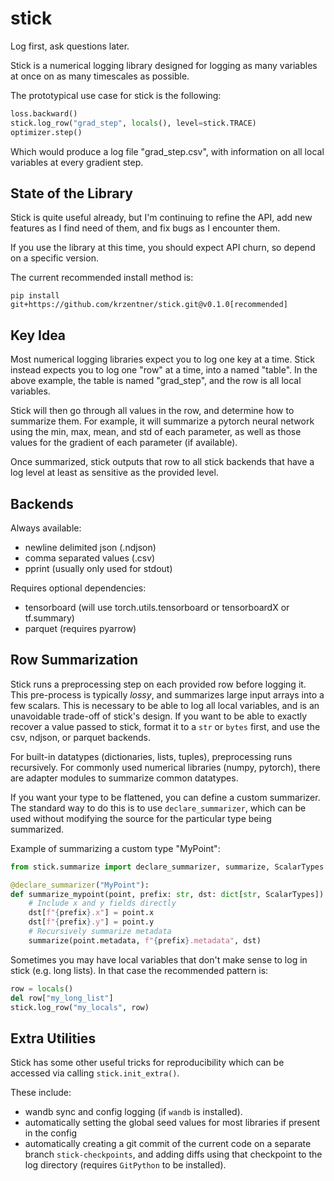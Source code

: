 # stick

Log first, ask questions later.

Stick is a numerical logging library designed for logging as many variables at once on as many timescales as possible.

The prototypical use case for stick is the following:

```python
loss.backward()
stick.log_row("grad_step", locals(), level=stick.TRACE)
optimizer.step()
```

Which would produce a log file "grad_step.csv", with information on all local variables at every gradient step.

## State of the Library

Stick is quite useful already, but I'm continuing to refine the API, add new features as I find need of them, and fix bugs as I encounter them.

If you use the library at this time, you should expect API churn,
so depend on a specific version.

The current recommended install method is:

```
pip install git+https://github.com/krzentner/stick.git@v0.1.0[recommended]
```

## Key Idea

Most numerical logging libraries expect you to log one key at a time.
Stick instead expects you to log one "row" at a time, into a named "table". In the above example, the table is named "grad_step", and the row is all local variables.

Stick will then go through all values in the row, and determine how to summarize them.
For example, it will summarize a pytorch neural network using the min, max, mean, and std of each parameter, as well as those values for the gradient of each parameter (if available).

Once summarized, stick outputs that row to all stick backends that have a log level at least as sensitive as the provided level.

## Backends

Always available:
  - newline delimited json (.ndjson)
  - comma separated values (.csv)
  - pprint (usually only used for stdout)

Requires optional dependencies:
  - tensorboard (will use torch.utils.tensorboard or tensorboardX or tf.summary)
  - parquet (requires pyarrow)

## Row Summarization

Stick runs a preprocessing step on each provided row before logging it.
This pre-process is typically *lossy*, and summarizes large input arrays into a few scalars.
This is necessary to be able to log all local variables, and is an unavoidable trade-off of stick's design.
If you want to be able to exactly recover a value passed to stick, format it to a `str` or `bytes` first, and use the csv, ndjson, or parquet backends.

For built-in datatypes (dictionaries, lists, tuples), preprocessing runs recursively.
For commonly used numerical libraries (numpy, pytorch), there are adapter modules to summarize common datatypes.

If you want your type to be flattened, you can define a custom summarizer. The standard way to do this is to use `declare_summarizer`, which can be used without modifying the source for the particular type being summarized.

Example of summarizing a custom type "MyPoint":

```python
from stick.summarize import declare_summarizer, summarize, ScalarTypes

@declare_summarizer("MyPoint"):
def summarize_mypoint(point, prefix: str, dst: dict[str, ScalarTypes]):
    # Include x and y fields directly
    dst[f"{prefix}.x"] = point.x
    dst[f"{prefix}.y"] = point.y
    # Recursively summarize metadata
    summarize(point.metadata, f"{prefix}.metadata", dst)
```

Sometimes you may have local variables that don't make sense to log in stick (e.g. long lists).
In that case the recommended pattern is:

```python
row = locals()
del row["my_long_list"]
stick.log_row("my_locals", row)
```

## Extra Utilities

Stick has some other useful tricks for reproducibility which can be accessed via calling `stick.init_extra()`.

These include:
  - wandb sync and config logging (if `wandb` is installed).
  - automatically setting the global seed values for most
    libraries if present in the config
  - automatically creating a git commit of the current code on
    a separate branch `stick-checkpoints`, and adding diffs
    using that checkpoint to the log directory (requires `GitPython` to be installed).
